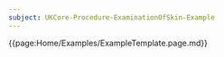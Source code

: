 ```yaml
---
subject: UKCore-Procedure-ExaminationOfSkin-Example
---
```

{{page:Home/Examples/ExampleTemplate.page.md}}
